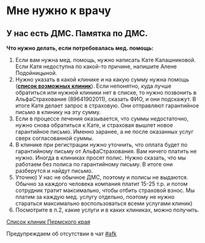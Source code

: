 # Мне нужно к врачу

## У нас есть ДМС. Памятка по ДМС.

**Что нужно делать, если потребовалась мед. помощь:**

1. Если вам нужна мед. помощь, нужно написать Кате Калашниковой. Если Катя недоступна по какой-то причине, напишите Алене Подойницыной.
2. Нужно указать в какой клинике и на какую сумму нужна помощь (__[список возможных клиник](https://docs.google.com/spreadsheets/d/1KHizD7hlvujj1ANMszrov9VL3Sgzv8AJlisGUNfpNs0/edit?gid=0#gid=0)__). Если непонятно, куда лучше обратиться или нужной клиники нет в списке, то нужно позвонить в АльфаСтрахование (89641902011), сказать ФИО, и они подскажут. В итоге Катя делает запрос в страховую. Они отправляют гарантийное письмо в клинику на эту сумму. 
3. Если в процессе лечения оказывается, что суммы недостаточно, нужно снова обратиться к Кате, и страховая вышлет новое гарантийное письмо. Именно заранее, а не после оказанных услуг сверх согласованной суммы.
4. В клинике при регистрации нужно уточнить, что оплата будет по гарантийному письму от АльфаСтрахования. Вам ничего платить не нужно. Иногда в клиниках просят полис. Нужно сказать, что мы работаем без полиса по гарантийному письму. В итоге они разберутся и найдут письмо.
5. Уточню) У нас не обычное ДМС, поэтому и полисы не выдаются. Обычно за каждого человека компания платит 15-25 т.р. и потом сотрудник тратит максимально, чтобы отбить страховой взнос. Мы платим за каждую мед. услугу отдельно, поэтому не нужно стараться максимально воспользоваться всеми услугами клиник) 
6. Посмотрите в п.2, какие услуги и в каких клиниках, можно получить.


[Список клиник Пермского края](https://docs.google.com/spreadsheets/d/1KHizD7hlvujj1ANMszrov9VL3Sgzv8AJlisGUNfpNs0/edit?gid=0#gid=0)

Предупреждаем об отсутствии в чат [#afk](https://platfomni.slack.com/archives/CSTT68TU3)